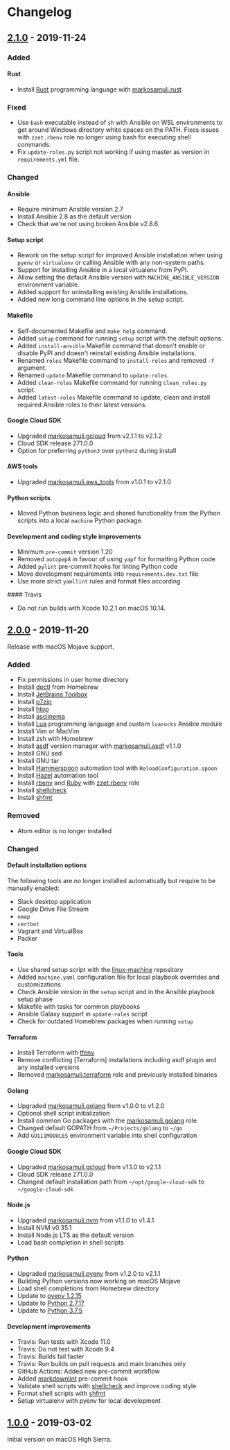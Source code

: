 # Changelog

## [2.1.0] - 2019-11-24

### Added

#### Rust

* Install [Rust] programming language with [markosamuli.rust]

[Rust]: https://www.rust-lang.org/
[markosamuli.rust]: https://github.com/markosamuli/ansible-rust

### Fixed

* Use `bash` executable instead of `sh` with Ansible on WSL environments to
  get around Windows directory white spaces on the PATH. Fixes issues with
  `zzet.rbenv` role no longer using bash for executing shell commands.
* Fix `update-roles.py` script not working if using master as version in
  `requirements.yml` file.

### Changed

#### Ansible

* Require minimum Ansible version 2.7
* Install Ansible 2.8 as the default version
* Check that we're not using broken Ansible v2.8.6

#### Setup script

* Rework on the setup script for improved Ansible installation when using
  `pyenv` or `virtualenv` or calling Ansible with any non-system paths.
* Support for installing Ansible in a local virtualenv from PyPI.
* Allow setting the default Ansible version with `MACHINE_ANSIBLE_VERSION`
  environment variable.
* Added support for uninstalling existing Ansible installations.
* Added new long command line options in the setup script.

#### Makefile

* Self-documented Makefile and `make help` command.
* Added `setup` command for running `setup` script with the default options.
* Added `install-ansible` Makefile command that doesn't enable or disable PyPI
  and doesn't reinstall existing Ansible installations.
* Renamed `roles` Makefile command to `install-roles` and removed `-f` argument.
* Renamed `update` Makefile command to `update-roles`.
* Added `clean-roles` Makefile command for running `clean_roles.py` script.
* Added `latest-roles` Makefile command to update, clean and install required
  Ansible roles to their latest versions.

#### Google Cloud SDK

* Upgraded [markosamuli.gcloud] from v2.1.1 to v2.1.2
* Cloud SDK release 271.0.0
* Option for preferring `python3` over `python2` during install

#### AWS tools

* Upgraded [markosamuli.aws_tools] from v1.0.1 to v2.1.0

[markosamuli.aws_tools]: https://github.com/markosamuli/ansible-aws-tools

#### Python scripts

* Moved Python business logic and shared functionality from the Python scripts
  into a local `machine` Python package.

#### Development and coding style improvements

* Minimum `pre-commit` version 1.20
* Removed `autopep8` in favour of using `yapf` for formatting Python code
* Added `pylint` pre-commit hooks for linting Python code
* Move development requirements into `requirements.dev.txt` file
* Use more strict `yamllint` rules and format files according

#### Travis

* Do not run builds with Xcode 10.2.1 on macOS 10.14.

## [2.0.0] - 2019-11-20

Release with macOS Mojave support.

### Added

* Fix permissions in user home directory
* Install [doctl] from Homebrew
* Install [JetBrains Toolbox]
* Install [p7zip]
* Install [htop]
* Install [asciinema]
* Install [Lua] programming language and custom `luarocks` Ansible module
* Install Vim or MacVim
* Install zsh with Homebrew
* Install [asdf] version manager with [markosamuli.asdf] v1.1.0
* Install GNU sed
* Install GNU tar
* Install [Hammerspoon] automation tool with `ReloadConfiguration.spoon`
* Install [Hazel] automation tool
* Install [rbenv] and [Ruby] with [zzet.rbenv] role
* Install [shellcheck]
* Install [shfmt]

[doctl]: https://github.com/digitalocean/doctl
[JetBrains Toolbox]: https://www.jetbrains.com/toolbox-app/
[p7zip]: http://p7zip.sourceforge.net/
[htop]: https://hisham.hm/htop/
[asciinema]: https://asciinema.org/
[Lua]: https://www.lua.org/
[asdf]: https://asdf-vm.com/
[markosamuli.asdf]: https://github.com/markosamuli/ansible-asdf
[Hammerspoon]: https://www.hammerspoon.org/
[Hazel]: https://www.noodlesoft.com/
[zzet.rbenv]: https://github.com/zzet/ansible-rbenv-role
[rbenv]: https://github.com/rbenv/rbenv
[Ruby]: https://www.ruby-lang.org/en/

### Removed

* Atom editor is no longer installed

### Changed

#### Default installation options

The following tools are no longer installed automatically but require to be
manually enabled:

* Slack desktop application
* Google Drive File Stream
* `nmap`
* `certbot`
* Vagrant and VirtualBox
* Packer

#### Tools

* Use shared setup script with the [linux-machine] repository
* Added `machine.yaml` configuration file for local playbook overrides
  and customizations
* Check Ansible version in the `setup` script and in the Ansible playbook setup
  phase
* Makefile with tasks for common playbooks
* Ansible Galaxy support in `update-roles` script
* Check for outdated Homebrew packages when running `setup`

[linux-machine]: https://github.com/markosamuli/linux-machine

#### Terraform

* Install Terraform with [tfenv]
* Remove conflicting [Terraform] installations including asdf plugin and any
  installed versions
* Removed [markosamuli.terraform] role and previously installed binaries

[tfenv]: https://github.com/tfutils/tfenv
[markosamuli.terraform]: https://github.com/markosamuli/ansible-terraform

#### Golang

* Upgraded [markosamuli.golang] from v1.0.0 to v1.2.0
* Optional shell script initialization
* Install common Go packages with the [markosamuli.golang] role
* Changed default GOPATH from `~/Projects/golang` to `~/go`
* Add `GO111MODULES` environment variable into shell configuration

[markosamuli.golang]: https://github.com/markosamuli/ansible-golang

#### Google Cloud SDK

* Upgraded [markosamuli.gcloud] from v1.1.0 to v2.1.1
* Cloud SDK release 271.0.0
* Changed default installation path from `~/opt/google-cloud-sdk` to
  `~/google-cloud-sdk`

[markosamuli.gcloud]: https://github.com/markosamuli/ansible-gcloud

#### Node.js

* Upgraded [markosamuli.nvm] from v1.1.0 to v1.4.1
* Install NVM v0.35.1
* Install Node.js LTS as the default version
* Load bash completion in shell scripts

[markosamuli.nvm]: https://github.com/markosamuli/ansible-nvm

#### Python

* Upgraded [markosamuli.pyenv] from v1.2.0 to v2.1.1
* Building Python versions now working on macOS Mojave
* Load shell completions from Homebrew directory
* Update to [pyenv 1.2.15]
* Update to [Python 2.7.17]
* Update to [Python 3.7.5]

[markosamuli.pyenv]: https://github.com/markosamuli/ansible-pyenv
[pyenv 1.2.15]: https://github.com/pyenv/pyenv/releases/tag/v1.2.15
[Python 2.7.17]: https://www.python.org/downloads/release/python-2717/
[Python 3.7.5]: https://www.python.org/downloads/release/python-375/

#### Development improvements

* Travis: Run tests with Xcode 11.0
* Travis: Do not test with Xcode 9.4
* Travis: Builds fail faster
* Travis: Run builds on pull requests and main branches only
* GitHub Actions: Added new pre-commit workflow
* Added [markdownlint] pre-commit hook
* Validate shell scripts with [shellcheck] and improve coding style
* Format shell scripts with [shfmt]
* Setup virtualenv with pyenv for local development

[markdownlint]: https://github.com/DavidAnson/markdownlint
[shellcheck]: https://github.com/koalaman/shellcheck
[shfmt]: https://github.com/mvdan/sh

## [1.0.0] - 2019-03-02

Initial version on macOS High Sierra.

[2.1.0]: https://github.com/markosamuli/macos-machine/releases/tag/v2.1.0
[2.0.0]: https://github.com/markosamuli/macos-machine/releases/tag/v2.0.0
[1.0.0]: https://github.com/markosamuli/macos-machine/releases/tag/v1.0.0

